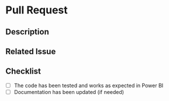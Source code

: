 # Pull Request

## Description

<!-- Briefly describe your changes -->

## Related Issue

<!-- If applicable, reference the issue number -->

## Checklist

- [ ] The code has been tested and works as expected in Power BI
- [ ] Documentation has been updated (if needed)
